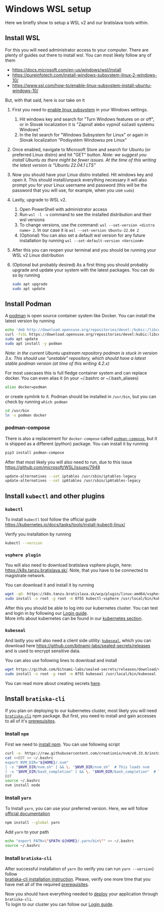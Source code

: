 # Windows WSL setup

Here we briefly show to setup a WSL v2 and our bratislava tools within.

## Install WSL 

For this you will need administrator access to your computer. There are plenty of guides out there to install wsl. You can most likely follow any of them
- https://docs.microsoft.com/en-us/windows/wsl/install
- https://pureinfotech.com/install-windows-subsystem-linux-2-windows-10/
- https://www.ssl.com/how-to/enable-linux-subsystem-install-ubuntu-windows-10/

But, with that said, here is our take on it

1. First you need to [enable linux subsystem](https://www.ssl.com/how-to/enable-linux-subsystem-install-ubuntu-windows-10/) in your Windows settings. 
    1. Hit windows key and search for "Turn Windows features on or off", or in Slovak localization it is "Zapnúť alebo vypnúť súčasti systému Windows"
    2. In the list search for "Windows Subsystem for Linux" or again in Slovak localization "Podsystém Windowsu pre Linux"
2. Once enabled, navigate to Microsoft Store and search for Ubuntu (or preferred Linux distro) and hit "GET" button. *Note: we suggest you install Ubuntu as there might be fewer issues. At the time of this writing the latest version is "Ubuntu 22.04.1 LTS"*
3. Now you should have your Linux distro installed. Hit windows key and open it. This should install/unpack everything necessary it will also prompt you for your Linux username and password (this will be the password that you will use, for example, when you use `sudo`)
4. Lastly, upgrade to WSL v2.
    1. Open PowerShell with administrator access
    2. Run `wsl -l -v` command to see the installed distribution and their wsl versions
    3. To change versions, use the command: `wsl --set-version <distro name> 2`. In our case it is `wsl --set-version Ubuntu-22.04 2`
    4. (Optional) You can also set a default wsl version for any future installation by running `wsl --set-default-version <Version#>`
5. After this you can reopen your terminal and you should be running your WSL v2 Linux distribution
6. (Optional but probably desired) As a first thing you should probably upgrade and update your system with the latest packages. You can do so by running 

   ```bash
   sudo apt upgrade
   sudo apt update
   ```

## Install Podman 

A [podman](https://podman.io/) is open source container system like Docker. You can install the latest version by running 

```bash
echo 'deb http://download.opensuse.org/repositories/devel:/kubic:/libcontainers:/unstable/xUbuntu_22.04/ /' | sudo tee /etc/apt/sources.list.d/devel:kubic:libcontainers:unstable.list
curl -fsSL https://download.opensuse.org/repositories/devel:kubic:libcontainers:unstable/xUbuntu_22.04/Release.key | gpg --dearmor | sudo tee /etc/apt/trusted.gpg.d/devel_kubic_libcontainers_unstable.gpg > /dev/null
sudo apt update
sudo apt install -y podman
```

*Note: in the current Ubuntu upstream repository podman is stuck in version 3.x. This should use "unstable" repository, which should have a latest stable podman version (at time of this writing 4.2.x)*

For most usecases this is full fledge container system and can replace docker. You can even alias it (in your ~/.bashrc or ~/.bash_aliases)

```bash
alias docker=podman
```

or create symlink to it. Podman should be installed in `/usr/bin`, but you can check by running `which podman`

```bash
cd /usr/bin
ln -s podman docker
```

### podman-compose

There is also a replacement for `docker-compose` called [`podman-compose`](https://github.com/containers/podman-compose), but it is shipped as a different (python) package. You can install it by running 

```bash
pip3 install podman-compose
```

After that most likely you will also need to run, due to this issue https://github.com/microsoft/WSL/issues/7948

```bash
update-alternatives --set iptables /usr/sbin/iptables-legacy
update-alternatives --set ip6tables /usr/sbin/ip6tables-legacy
```

## Install `kubectl` and other plugins

### `kubectl`

To install `kubectl` tool follow the official guide https://kubernetes.io/docs/tasks/tools/install-kubectl-linux/

Verify you installation by running 

```bash
kubectl --version
```

### `vsphere plugin`

You will also need to download bratislava vsphere plugin, here: https://k8s.tanzu.bratislava.sk/. Note, that you have to be connected to magistrate network.  

You can download it and install it by running 

```bash
wget -qO- https://k8s.tanzu.bratislava.sk/wcp/plugin/linux-amd64/vsphere-plugin.zip | tar xzv
sudo install -o root -g root -m 0755 kubectl-vsphere /usr/local/bin/kubectl-vsphere
```

After this you should be able to log into our kubernetes cluster. You can test and login in by following our [Login guide](../deployment-and-infrastructure/kubernetes/Login.md).   
More info about kubernetes can be found in our [kubernetes section](../deployment-and-infrastructure/kubernetes/).

### `kubeseal`
And lastly you will also need a client side utility: [`kubeseal`](https://github.com/bitnami-labs/sealed-secrets/), which you can download here https://github.com/bitnami-labs/sealed-secrets/releases and is used to encrypt sensitive data.

You can also use following lines to download and install

```bash
wget https://github.com/bitnami-labs/sealed-secrets/releases/download/v0.18.1/kubeseal-0.18.1-linux-$(dpkg --print-architecture).tar.gz -qO- | tar xvz
sudo install -o root -g root -m 0755 kubeseal /usr/local/bin/kubeseal
```

You can read more about creating secrets [here](../deployment-and-infrastructure/env-vars-and-secrets.md).

## Install `bratiska-cli`

If you plan on deploying to our kubernetes cluster, most likely you will need [`bratiska-cli`](https://github.com/bratislava/bratiska-cli) npm package.
But first, you need to install and gain accesses to all of it's [prerequisites](https://github.com/bratislava/bratiska-cli#prerequisites).

### Install `npm`

First we need to [install npm](https://stackoverflow.com/a/61976982). You can use following script

```bash
curl -o- https://raw.githubusercontent.com/creationix/nvm/v0.33.0/install.sh | bash
cat <<EOT >> ~/.bashrc
export NVM_DIR="${HOME}/.nvm"
[ -s "$NVM_DIR/nvm.sh" ] && \. "$NVM_DIR/nvm.sh"  # This loads nvm
[ -s "$NVM_DIR/bash_completion" ] && \. "$NVM_DIR/bash_completion"  # This loads nvm bash_completion
EOT
source ~/.bashrc
nvm install node
```

### Install `yarn`

To Install `yarn`, you can use your preferred version. Here, we will follow [official documentation](https://classic.yarnpkg.com/lang/en/docs/install/)

```bash
npm install --global yarn
```

Add `yarn` to your path

```bash
echo "export PATH=\"$PATH:${HOME}/.yarn/bin\"" >> ~/.bashrc
source ~/.bashrc
```

### Install `bratiska-cli`

After successful installation of `yarn` (to verify you can run `yarn --version`) follow   
[bratiska-cli installation instruction](https://github.com/bratislava/bratiska-cli#installation). Please, verify one more time that you have met all of the required [prerequisites](https://github.com/bratislava/bratiska-cli#prerequisites).

Now you should have everything needed to [deploy](https://github.com/bratislava/bratiska-cli#deployment) your application through `bratiska-cli`.   
To login to our cluster you can follow our [Login guide](../deployment-and-infrastructure/kubernetes/Login.md).
